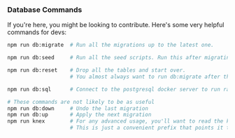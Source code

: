 ### Database Commands

If you're here, you might be looking to contribute. Here's some very helpful commands for devs:

```bash
npm run db:migrate  # Run all the migrations up to the latest one.

npm run db:seed     # Run all the seed scripts. Run this after migrating.

npm run db:reset    # Drop all the tables and start over.
                    # You almost always want to run db:migrate after this.

npm run db:sql      # Connect to the postgresql docker server to run raw SQL

# These commands are not likely to be as useful
npm run db:down     # Undo the last migration
npm run db:up       # Apply the next migration
npm run knex        # For any advanced usage, you'll want to read the knex documentatoin
                    # This is just a convenient prefix that points it to the right knexfile
```
